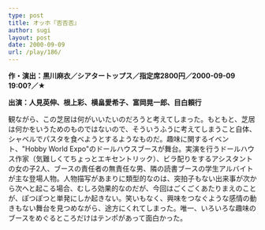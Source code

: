 ```yaml
---
type: post
title: オッホ『否否否』
author: sugi
layout: post
date: 2000-09-09
url: /play/186/
---
```

**作・演出：黒川麻衣／シアタートップス／指定席2800円／2000-09-09 19:00?／★**

**出演：人見英伸、根上彩、横畠愛希子、富岡晃一郎、目白頼行**

観ながら、この芝居は何がいいたいのだろうと考えてしまった。もともと、芝居は何かをいうためのものではないので、そういうふうに考えてしまうこと自体、シャベルでパスタを食べようとするようなものだ。趣味に関するイベント、"Hobby World Expo"のドールハウスブースが舞台。実演を行うドールハウス作家（気難しくてちょっとエキセントリック）、ビラ配りをするアシスタントの女の子2人、ブースの責任者の無責任な男、隣の読書ブースの学生アルバイトが主な登場人物。人物描写があまりに類型的なのは、突拍子もない出来事が次から次へと起こる場合、むしろ効果的なのだが、今回はごくごくあたりまえのことが、ぽつぽつと単発にしか起きない。笑いもなく、興味をつなぐような感情の動きもない舞台を見つめながら、途方にくれてしまった。唯一、いろいろな趣味のブースをめぐるところだけはテンポがあって面白かった。

